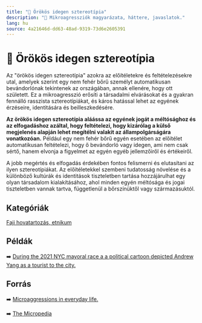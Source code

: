 ```yaml
---
title: "🚫 Örökös idegen sztereotípia"
description: "🚫 Mikroagressziók magyarázata, háttere, javaslatok."
lang: hu
source: 4a21646d-dd63-48ad-9319-73d6e2605391
---
```


<div class="wiki-content agression-title">

# 🚫 Örökös idegen sztereotípia

Az "örökös idegen sztereotípia" azokra az előítéletekre és feltételezésekre utal, amelyek szerint egy nem fehér bőrű személyt automatikusan bevándorlónak tekintenek az országában, annak ellenére, hogy ott született. Ez a mikroagresszió erősíti a társadalmi elvárásokat és a gyakran fennálló rasszista sztereotípiákat, és káros hatással lehet az egyének érzéseire, identitására és beilleszkedésére.

**Az örökös idegen sztereotípia aláássa az egyének jogát a méltósághoz és az elfogadáshoz azáltal, hogy feltételezi, hogy kizárólag a külső megjelenés alapján lehet megítélni valakit az állampolgárságára vonatkozóan.** Például egy nem fehér bőrű egyén esetében az előítélet automatikusan feltételezi, hogy ő bevándorló vagy idegen, ami nem csak sértő, hanem elvonja a figyelmet az egyén egyéb jellemzőiről és értékeiről.

A jobb megértés és elfogadás érdekében fontos felismerni és elutasítani az ilyen sztereotípiákat. Az előítéletekkel szembeni tudatosság növelése és a különböző kultúrák és identitások tiszteletben tartása hozzájárulhat egy olyan társadalom kialakításához, ahol minden egyén méltósága és jogai tiszteletben vannak tartva, függetlenül a bőrszínüktől vagy származásuktól.


<div class="categories">

## Kategóriák

[Faji hovatartozás, etnikum](/#/entry?id=faji-hovatartozas-etnikum)

</div>

## Példák

➡️ [During the 2021 NYC mayoral race a a political cartoon depicted Andrew Yang as a tourist to the city.](https://www.theguardian.com/us-news/2021/may/25/andrew-yang-new-york-mayor-tourist-cartoon)

## Forrás

➡️ [Microaggressions in everyday life.](https://books.google.ca/books?id=jyzcuvgTaIMC&pg=PA37&redir_esc=y#v=onepage&q&f=false)

➡️ [The Micropedia](https://www.themicropedia.org/)


</div>